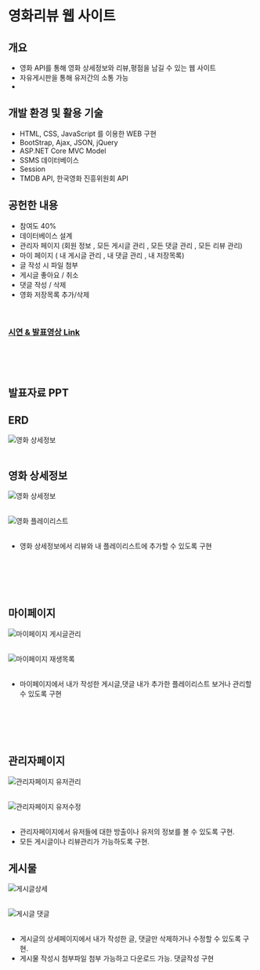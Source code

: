 # **영화리뷰 웹 사이트**

## **개요**
- 영화 API를 통해 영화 상세정보와 리뷰,평점을 남길 수 있는 웹 사이트
- 자유게시판을 통해 유저간의 소통 가능
- 

## **개발 환경 및 활용 기술**
- HTML, CSS, JavaScript 를 이용한 WEB 구현
- BootStrap, Ajax, JSON, jQuery
- ASP.NET Core MVC Model
- SSMS 데이터베이스 
- Session
- TMDB API, 한국영화 진흥위원회 API

## **공헌한 내용**
- 참여도 40%
- 데이터베이스 설계
- 관리자 페이지 (회원 정보 , 모든 게시글 관리 , 모든 댓글 관리 , 모든 리뷰 관리)
- 마이 페이지 ( 내 게시글 관리 , 내 댓글 관리 , 내 저장목록)
- 글 작성 시  파일 첨부 
- 게시글 좋아요 / 취소
- 댓글 작성 / 삭제
- 영화 저장목록 추가/삭제

<br>

### **[ 시연 & 발표영상 Link ]**

<br>

[시연 & 발표영상 Link]: https://youtu.be/eLDauLhBbwQ

<br>
<br>

## 발표자료 PPT


## ERD
![영화 상세정보](./img/ERD.png)
<br><br>

## 영화 상세정보

![영화 상세정보](./img/movieDetail.png)
<br><br>

![영화 플레이리스트](./img/moviePlaylist.png)
<br><br>

- 영화 상세정보에서 리뷰와 내 플레이리스트에 추가할 수 있도록 구현

<br><br><br><br>

## 마이페이지
![마이페이지 게시글관리](./img/myPage.png)
<br><br>

![마이페이지 재생목록](./img/myPlaylist.png)
<br><br>

- 마이페이지에서 내가 작성한 게시글,댓글 내가 추가한 플레이리스트 보거나 관리할 수 있도록 구현

<br><br><br><br>

## 관리자페이지

![관리자페이지 유저관리](./img/Admin.png)
<br><br>

![관리자페이지 유저수정](./img/AdminUser.png)
<br><br>

- 관리자페이지에서 유저들에 대한 방출이나 유저의 정보를 볼 수 있도록 구현.
- 모든 게시글이나 리뷰관리가 가능하도록 구현.

## 게시물

![게시글상세](./img/postDetail.png)
<br><br>

![게시글 댓글](./img/PostComment.png)
<br><br>

- 게시글의 상세페이지에서 내가 작성한 글, 댓글만 삭제하거나 수정할 수 있도록 구현. 
- 게시물 작성시 첨부파일 첨부 가능하고 다운로드 가능. 댓글작성 구현
